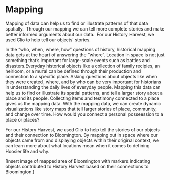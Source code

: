 # Mapping
Mapping of data can help us to find or illustrate patterns of that data spatially.  Through our mapping we can tell more complete stories and make better informed arguments about our data.  For our History Harvest, we used Clio to help tell our objects' stories.

In the “who, when, where, how” questions of history, historical mapping data gets at the heart of answering the “where”. Location in space is not just something that’s important for large-scale events such as battles and disasters.Everyday historical objects like a collection of family recipies, an heirloom, or a  mural can be defined through their production and connection to a specific place. Asking questions about objects like when they were created, where, and by who can be very important for historians in understanding the daily lives of everyday people. Mapping this data can help us to find or illustrate its spatial patterns, and tell a larger story about a place and its people. Collecting items and testimony connected to a place gives us the mapping data. With the mapping data, we can create dynamic visualizations like story maps that tell larger stories of place, community, and change over time. How would you connect a personal posseession to a place or places? 

For our History Harvest, we used Clio to help tell the stories of our objects and their connection to Bloomington. By mapping out in space where our objects came from and displaying objects within their original context, we can learn more about what locations mean when it comes to defining Hoosier life and why.

[Insert image of mapped area of Bloomington with markers indicating objects contributed to History Harvest based on their connections to Bloomington.] 




